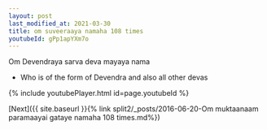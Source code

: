 ```yaml
---
layout: post
last_modified_at: 2021-03-30
title: om suveeraaya namaha 108 times
youtubeId: gPp1apYXm7o
---
```

 
 
Om Devendraya sarva deva mayaya nama 
 
 -  Who is of the form of Devendra and also all other devas 
 
  
 
  
 
 
 
 
 
 


{% include youtubePlayer.html id=page.youtubeId %}
 
[Next]({{ site.baseurl }}{% link  split2/_posts/2016-06-20-Om muktaanaam paramaayai gataye namaha 108 times.md%})
 
